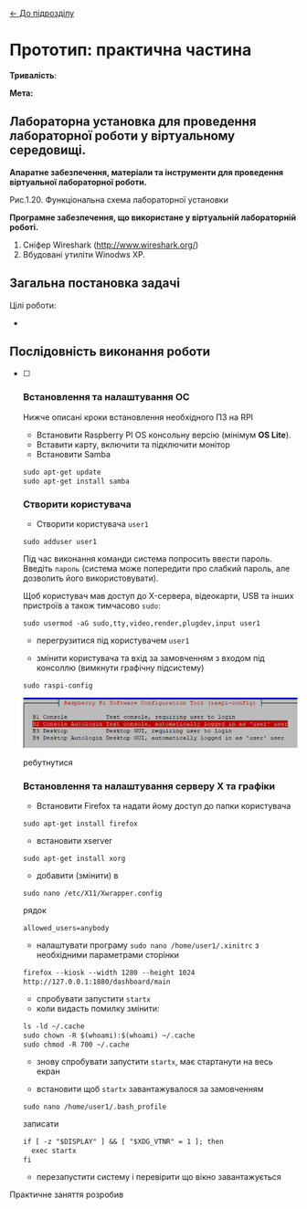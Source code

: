 [<- До підрозділу](README.md)

# Прототип: практична частина

**Тривалість**: 

**Мета:**  

## Лабораторна установка для проведення лабораторної роботи у віртуальному середовищі.

**Апаратне забезпечення, матеріали та інструменти для проведення віртуальної лабораторної роботи.** 



Рис.1.20. Функціональна схема лабораторної установки

**Програмне забезпечення, що використане у віртуальній лабораторній роботі.** 

1. Сніфер Wireshark (http://www.wireshark.org/)
2. Вбудовані утиліти Winodws XP.

## Загальна постановка задачі

Цілі роботи: 

- 

## Послідовність виконання роботи

- [ ] ### Встановлення та налаштування ОС

  Нижче описані кроки встановлення необхідного ПЗ на RPI

  - Встановити Raspberry PI OS консольну версію (мінімум **OS Lite**). 
  - Вставити карту, включити та підключити монітор
  - Встановити Samba

  ```
  sudo apt-get update
  sudo apt-get install samba
  ```

  ### Створити користувача

  - Створити користувача `user1`

  ```
  sudo adduser user1
  ```

  Під час виконання команди система попросить ввести пароль. Введіть `пароль` (система може попередити про слабкий пароль, але дозволить його використовувати).

  Щоб користувач мав доступ до X-сервера, відеокарти, USB та інших пристроїв  а також тимчасово `sudo`:

  ```
  sudo usermod -aG sudo,tty,video,render,plugdev,input user1
  ```

  - перегрузитися під користувачем `user1`

  - змінити користувача та вхід за замовченням з входом під консоллю (вимкнути графічну підсистему)

  ```
  sudo raspi-config
  ```

  ![image-20250321224740894](media/image-20250321224740894.png)

  ребутнутися

  ### Встановлення та налаштування серверу X та графіки

  - Встановити Firefox та надати йому доступ до папки користувача

  ```
  sudo apt-get install firefox
  ```

  - встановити xserver

  ```
  sudo apt-get install xorg
  ```

  - добавити (змінити) в 

  ```
  sudo nano /etc/X11/Xwrapper.config
  ```

  рядок

  ```
  allowed_users=anybody
  ```

  - налаштувати програму `sudo nano /home/user1/.xinitrc` з необхідними параметрами сторінки

  ```
  firefox --kiosk --width 1280 --height 1024  http://127.0.0.1:1880/dashboard/main
  ```

  - спробувати запустити `startx`
  - коли видасть помилку змінити:

  ```
  ls -ld ~/.cache  
  sudo chown -R $(whoami):$(whoami) ~/.cache  
  sudo chmod -R 700 ~/.cache  
  ```

  - знову спробувати запустити `startx`, має стартанути на весь екран

  - встановити щоб `startx` завантажувалося за замовченням

  ```
  sudo nano /home/user1/.bash_profile
  ```

  записати

  ```
  if [ -z "$DISPLAY" ] && [ "$XDG_VTNR" = 1 ]; then
    exec startx
  fi
  ```

  - перезапустити систему і перевірити що вікно завантажується 



Практичне заняття розробив  
